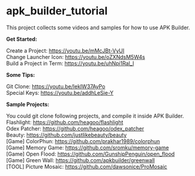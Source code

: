 # apk_builder_tutorial
This project collects some videos and samples for how to use APK Builder.

**Get Started:**
  
Create a Project:
https://youtu.be/mMcJBt-VyUI  
Change Launcher Icon:
https://youtu.be/oZXNdsM5W4s  
Build a Project in Term:
https://youtu.be/uhNpi1Ral_I

**Some Tips:**

Git Clone:
https://youtu.be/IekIW37AyPo  
Special Keys:
https://youtu.be/addhLeSie-Y  

**Sample Projects:**

You could git clone following projects, and compile it inside APK Builder.  
Flashlight:
https://github.com/heagoo/flashlight  
Odex Patcher:
https://github.com/heagoo/odex_patcher  
Beauty:
https://github.com/justlikebeauty/beauty  
[Game] ColorPhun:
https://github.com/prakhar1989/colorphun  
[Game] Memory Game:
https://github.com/sromku/memory-game  
[Game] Open Flood:
https://github.com/GunshipPenguin/open_flood  
[Game] Green Wall:
https://github.com/apkbuilder/greenwall  
[TOOL] Picture Mosaic:
https://github.com/dawsonice/ProMosaic  
